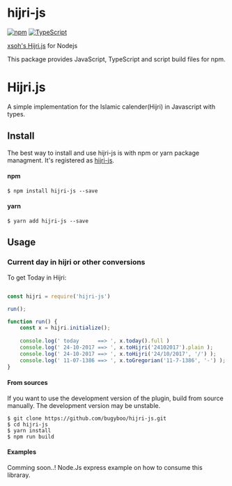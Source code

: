 # hijri-js

[![npm](https://img.shields.io/badge/npm-3.10.10-blue.svg)](https://www.npmjs.com/package/hijri-js)
[![TypeScript](https://img.shields.io/badge/TypeScript-2.5.3-blue.svg)](https://www.typescriptlang.org)


[xsoh's Hijri.js](https://github.com/xsoh) for Nodejs

This package provides JavaScript, TypeScript and script build files for npm. 


Hijri.js
========

A simple implementation for the Islamic calender(Hijri) in Javascript with types.

## Install

The best way to install and use hijri-js is with npm or yarn package managment. It's registered
as [hijri-js](https://www.npmjs.com/package/hijri-js).

#### npm 

```
$ npm install hijri-js --save
```

#### yarn 

```
$ yarn add hijri-js --save
```

## Usage

### Current day in hijri or other conversions
To get Today in Hijri:
``` Node.js

const hijri = require('hijri-js')

run();

function run() {
    const x = hijri.initialize();
    
    console.log(' today      ==> ', x.today().full )
    console.log(' 24-10-2017 ==> ', x.toHijri('24102017').plain );
    console.log(' 24-10-2017 ==> ', x.toHijri('24/10/2017', '/') );
    console.log(' 11-07-1386 ==> ', x.toGregorian('11-7-1386', '-') );    
}

```

#### From sources

If you want to use the development version of the plugin, build from source
manually. The development version may be unstable.

```
$ git clone https://github.com/bugyboo/hijri-js.git
$ cd hijri-js
$ yarn install
$ npm run build
```

#### Examples

Comming soon..! Node.Js express example on how to consume this libraray.








